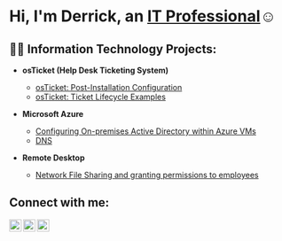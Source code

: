 <h1>Hi, I'm Derrick, an <a href="https://linkedin.com/in/derrick-iloenyosi-041675288">IT Professional</a>☺</h1>

<h2>👨‍💻 Information Technology Projects:</h2>

- <b>osTicket (Help Desk Ticketing System)</b>
  - [osTicket: Post-Installation Configuration](https://github.com/Derrickiloenyosi/post-install-config)
  - [osTicket: Ticket Lifecycle Examples](https://github.com/Derrickiloenyosi/ticket-lifecycle)
- <b>Microsoft Azure</b>
  - [Configuring On-premises Active Directory within Azure VMs](https://github.com/Derrickiloenyosi/active-directory)
  -  [DNS](https://github.com/Derrickiloenyosi/DNS)
  
- <b>Remote Desktop</b>
  - [Network File Sharing and granting permissions to employees](https://github.com/Derrickiloenyosi/networkfilesharing_employeeaccess)
    
<h2>Connect with me:</h2>

[<img align="left" alt="Josh | Twitter" width="22px" src="https://cdn.jsdelivr.net/npm/simple-icons@v3/icons/twitter.svg" />][twitter]
[<img align="left" alt="Josh | LinkedIn" width="22px" src="https://cdn.jsdelivr.net/npm/simple-icons@v3/icons/linkedin.svg" />][linkedin]
[<img align="left" alt="Josh | Instagram" width="22px" src="https://cdn.jsdelivr.net/npm/simple-icons@v3/icons/instagram.svg" />][instagram]

[twitter]: https://twitter.com/derrickiloni
[instagram]: https://www.instagram.com/derrickiloni
[linkedin]: https://linkedin.com/in/derrick-iloenyosi-041675288
